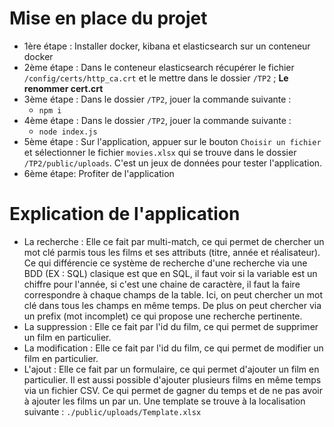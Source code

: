 # Mise en place du projet

 - 1ère étape : Installer docker, kibana et elasticsearch sur un conteneur docker
 - 2ème étape : Dans le conteneur elasticsearch récupérer le fichier `/config/certs/http_ca.crt` et le mettre dans le dossier `/TP2` ; **Le renommer cert.crt**
 - 3ème étape : Dans le dossier `/TP2`, jouer la commande suivante :
    - <code>npm i</code>
 - 4ème étape : Dans le dossier `/TP2`, jouer la commande suivante :
    - <code>node index.js</code>
 - 5ème étape : Sur l'application, appuer sur le bouton `Choisir un fichier` et sélectionner le fichier `movies.xlsx` qui se trouve dans le dossier `/TP2/public/uploads`. C'est un jeux de données pour tester l'application.
 - 6ème étape: Profiter de l'application

# Explication de l'application

 - La recherche : Elle ce fait par multi-match, ce qui permet de chercher un mot clé parmis tous les films et ses attributs (titre, année et réalisateur). Ce qui différencie ce système de recherche d'une recherche via une BDD (EX : SQL) clasique est que en SQL, il faut voir si la variable est un chiffre pour l'année, si c'est une chaine de caractère, il faut la faire correspondre à chaque champs de la table. Ici, on peut chercher un mot clé dans tous les champs en même temps. De plus on peut chercher via un prefix (mot incomplet) ce qui propose une recherche pertinente.
 - La suppression : Elle ce fait par l'id du film, ce qui permet de supprimer un film en particulier.
 - La modification : Elle ce fait par l'id du film, ce qui permet de modifier un film en particulier.
 - L'ajout : Elle ce fait par un formulaire, ce qui permet d'ajouter un film en particulier. Il est aussi possible d'ajouter plusieurs films en même temps via un fichier CSV. Ce qui permet de gagner du temps et de ne pas avoir à ajouter les films un par un. Une template se trouve à la localisation suivante  : `./public/uploads/Template.xlsx`